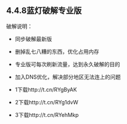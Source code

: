 
## 4.4.8蓝灯破解专业版
破解说明：
* 同步破解最新版
* 删掉乱七八糟的东西，优化占用内存
* 专业版可每次刷新流量，达到永久破解的目的
* 加入DNS优化，解决部分地区无法连上的问题

* 1下载http://t.cn/RYgByAK
* 2下载http://t.cn/RYg1dvW
* 3下载http://t.cn/RYehMkp
